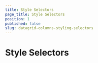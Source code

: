 ```yaml
---
title: Style Selectors
page_title: Style Selectors
position: 1
published: false
slug: datagrid-columns-styling-selectors
---
```


# Style Selectors #

